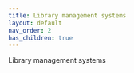 ```yaml
---
title: Library management systems
layout: default
nav_order: 2
has_children: true
---
```


Library management systems

